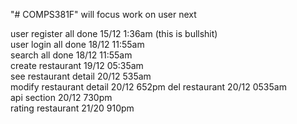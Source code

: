 "# COMPS381F" 
will focus work on user next

user register all done 15/12 1:36am (this is bullshit)  
user login all done 18/12 11:55am  
search all done 18/12 11:55am  
create restaurant 19/12 05:35am  
see restaurant detail 20/12 535am   
modify restaurant detail 20/12 652pm 
del restaurant 20/12 0535am  
api section 20/12 730pm  
rating restaurant 21/20 910pm
